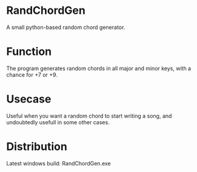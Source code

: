 # RandChordGen
A small python-based random chord generator.

# Function
The program generates random chords in all major and minor keys, with a chance for +7 or +9.

# Usecase
Useful when you want a random chord to start writing a song,
and undoubtedly usefull in some other cases.

# Distribution
Latest windows build: RandChordGen.exe
